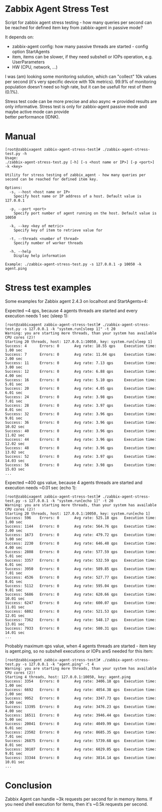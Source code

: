 Zabbix Agent Stress Test
========================

Script for zabbix agent stress testing - how many queries per second can 
be reached for defined item key from zabbix-agent in passive mode?

It depends on:
* zabbix-agent config: how many passive threads are started - config option StartAgents
* item, items can be slower, if they need subshell or IOPs operation, e.g. UserParameters
* HW (CPU, network, ...)
 
I was (am) looking some monitoring solution, which can "collect" 10k values per second 
(it's very specific device with 10k metrics). 99.9% of monitoring population doesn't need so 
high rate, but it can be usefull for rest of them (0.1%).
 
Stress test code can be more precise and also async => provided results are only informative. 
Stress test is only for zabbix-agent passive mode and maybe active mode can provide  
better performance (IDNK).

# Manual

    [root@zabbixagent zabbix-agent-stress-test]# ./zabbix-agent-stress-test.py -h
    Usage:
    ./zabbix-agent-stress-test.py [-h] [-s <host name or IP>] [-p <port>] -k <key>
    
    Utility for stress testing of zabbix_agent - how many queries per second can be reached for defined item key.
    
    Options:
      -s, --host <host name or IP>
        Specify host name or IP address of a host. Default value is 127.0.0.1
    
      -p, --port <port>
        Specify port number of agent running on the host. Default value is 10050
    
      -k, --key <key of metric>
        Specify key of item to retrieve value for
    
      -t, --threads <number of thread>
        Specify number of worker threads
    
      -h, --help
        Display help information
    
    Example: ./zabbix-agent-stress-test.py -s 127.0.0.1 -p 10050 -k agent.ping
   
# Stress test examples

Some examples for Zabbix agent 2.4.3 on localhost and StartAgents=4:

Expected ~4 qps, because 4 agents threads are started and every execution needs 1 sec (sleep 1):

    [root@zabbixagent zabbix-agent-stress-test]# ./zabbix-agent-stress-test.py -s 127.0.0.1 -k "system.run[sleep 1]" -t 20
    Warning: you are starting more threads, than your system has available CPU cores (2)!
    Starting 20 threads, host: 127.0.0.1:10050, key: system.run[sleep 1]
    Success: 4      Errors: 0       Avg rate: 18.55 qps    Execution time: 1.00 sec
    Success: 7      Errors: 0       Avg rate: 11.04 qps    Execution time: 2.00 sec
    Success: 11     Errors: 0       Avg rate: 7.13 qps     Execution time: 3.00 sec
    Success: 12     Errors: 0       Avg rate: 6.88 qps     Execution time: 4.00 sec
    Success: 16     Errors: 0       Avg rate: 5.10 qps     Execution time: 5.01 sec
    Success: 20     Errors: 0       Avg rate: 4.05 qps     Execution time: 6.01 sec
    Success: 24     Errors: 0       Avg rate: 3.98 qps     Execution time: 7.01 sec
    Success: 28     Errors: 0       Avg rate: 3.97 qps     Execution time: 8.01 sec
    Success: 32     Errors: 0       Avg rate: 3.96 qps     Execution time: 9.01 sec
    Success: 36     Errors: 0       Avg rate: 3.96 qps     Execution time: 10.02 sec
    Success: 40     Errors: 0       Avg rate: 3.96 qps     Execution time: 11.02 sec
    Success: 44     Errors: 0       Avg rate: 3.96 qps     Execution time: 12.02 sec
    Success: 48     Errors: 0       Avg rate: 3.96 qps     Execution time: 13.02 sec
    Success: 52     Errors: 0       Avg rate: 3.97 qps     Execution time: 14.03 sec
    Success: 56     Errors: 0       Avg rate: 3.98 qps     Execution time: 15.03 sec
    ...
    
Expected ~400 qps value, because 4 agents threads are started and execution needs ~0.01 sec (echo 1):

    [root@zabbixagent zabbix-agent-stress-test]# ./zabbix-agent-stress-test.py -s 127.0.0.1 -k "system.run[echo 1]" -t 20
    Warning: you are starting more threads, than your system has available CPU cores (2)!
    Starting 20 threads, host: 127.0.0.1:10050, key: system.run[echo 1]
    Success: 596    Errors: 0       Avg rate: 525.18 qps   Execution time: 1.00 sec
    Success: 1144   Errors: 0       Avg rate: 564.76 qps   Execution time: 2.00 sec
    Success: 1673   Errors: 0       Avg rate: 479.72 qps   Execution time: 3.00 sec
    Success: 2230   Errors: 0       Avg rate: 646.48 qps   Execution time: 4.00 sec
    Success: 2808   Errors: 0       Avg rate: 577.59 qps   Execution time: 5.01 sec
    Success: 3357   Errors: 0       Avg rate: 532.59 qps   Execution time: 6.01 sec
    Success: 3950   Errors: 0       Avg rate: 589.85 qps   Execution time: 7.01 sec
    Success: 4536   Errors: 0       Avg rate: 527.77 qps   Execution time: 8.01 sec
    Success: 5112   Errors: 0       Avg rate: 595.04 qps   Execution time: 9.01 sec
    Success: 5686   Errors: 0       Avg rate: 620.66 qps   Execution time: 10.01 sec
    Success: 6247   Errors: 0       Avg rate: 600.07 qps   Execution time: 11.01 sec
    Success: 6802   Errors: 0       Avg rate: 521.53 qps   Execution time: 12.01 sec
    Success: 7362   Errors: 0       Avg rate: 548.17 qps   Execution time: 13.01 sec
    Success: 7933   Errors: 0       Avg rate: 580.31 qps   Execution time: 14.01 sec
    ...

Probably maximum qps value, when 4 agents threads are started - item key is agent.ping, so no subshell 
executions or IOPs areS needed for this item:
    
    [root@zabbixagent zabbix-agent-stress-test]# ./zabbix-agent-stress-test.py -s 127.0.0.1 -k "agent.ping" -t 4
    Warning: you are starting more threads, than your system has available CPU cores (2)!
    Starting 4 threads, host: 127.0.0.1:10050, key: agent.ping
    Success: 3354   Errors: 0       Avg rate: 3406.18 qps  Execution time: 1.00 sec
    Success: 6692   Errors: 0       Avg rate: 4054.38 qps  Execution time: 2.00 sec
    Success: 9952   Errors: 0       Avg rate: 3347.73 qps  Execution time: 3.00 sec
    Success: 13395  Errors: 0       Avg rate: 3476.23 qps  Execution time: 4.00 sec
    Success: 16511  Errors: 0       Avg rate: 3946.44 qps  Execution time: 5.00 sec
    Success: 20041  Errors: 0       Avg rate: 4049.99 qps  Execution time: 6.01 sec
    Success: 23502  Errors: 0       Avg rate: 8685.35 qps  Execution time: 7.01 sec
    Success: 26875  Errors: 0       Avg rate: 5739.68 qps  Execution time: 8.01 sec
    Success: 30107  Errors: 0       Avg rate: 6029.05 qps  Execution time: 9.01 sec
    Success: 33344  Errors: 0       Avg rate: 3814.14 qps  Execution time: 10.01 sec
    ...
    
# Conclusion  
    
Zabbix Agent can handle ~3k requests per second for in memory items.
If you need shell execution for items, then it's ~0.5k requests per second.
    
    
    

 